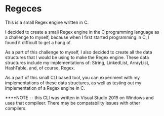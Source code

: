 # Regeces
This is a small Regex engine written in C.

I decided to create a small Regex engine in the C programming language as a challenge to myself, because when I first started programming in C,
I found it difficult to get a hang of.  

As a part of this challenge to myself, I also decided to create all the data structures that I would be using to make the Regex engine.
These data structures include my implementations of: String, LinkedList, ArrayList, HashTable, and, of course, Regex.

As a part of this small CLI based tool, you can experiment with my implementations of these data structures, as well as testing out my implementation
of a Regex engine in C.




****NOTE -- this CLI was written in Visual Studio 2019 on Windows and uses that compileer.  There may be compatability issues with other compilers.
